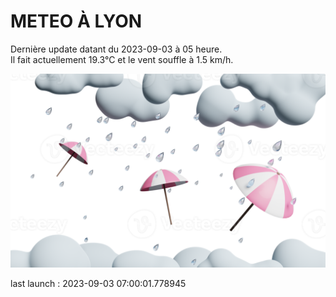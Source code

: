 # METEO À LYON

Dernière update datant du 2023-09-03 à 05 heure.  
Il fait actuellement 19.3°C et le vent souffle à 1.5 km/h.      

![](./.github/rain.png)

last launch : 2023-09-03 07:00:01.778945
